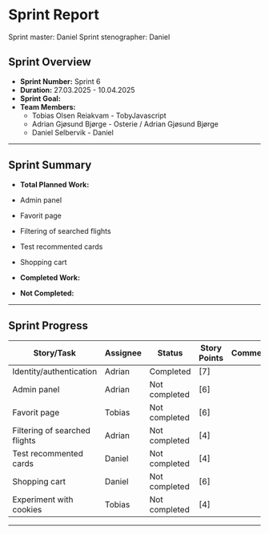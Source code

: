 # **Sprint Report**

Sprint master: Daniel
Sprint stenographer: Daniel

## **Sprint Overview**

- **Sprint Number:** Sprint 6
- **Duration:** 27.03.2025 - 10.04.2025
- **Sprint Goal:** 
- **Team Members:**
  - Tobias Olsen Reiakvam - TobyJavascript
  - Adrian Gjøsund Bjørge - Osterie / Adrian Gjøsund Bjørge
  - Daniel Selbervik - Daniel

---

## **Sprint Summary**

- **Total Planned Work:**
- Admin panel
- Favorit page
- Filtering of searched flights
- Test recommented cards
- Shopping cart

- **Completed Work:**


- **Not Completed:**

---

## **Sprint Progress**

| Story/Task                    | Assignee | Status        | Story Points | Comments |
| ----------------------------- | -------- | ------------- | ------------ | -------- |
| Identity/authentication       | Adrian   | Completed     | [7]          |          |
| Admin panel                   | Adrian   | Not completed | [6]          |          |
| Favorit page                  | Tobias   | Not completed | [6]          |          |
| Filtering of searched flights | Adrian   | Not completed | [4]          |          |
| Test recommented cards        | Daniel   | Not completed | [4]          |          |
| Shopping cart                 | Daniel   | Not completed | [6]          |          |
| Experiment with cookies       | Tobias   | Not completed | [4]          |          |

---
